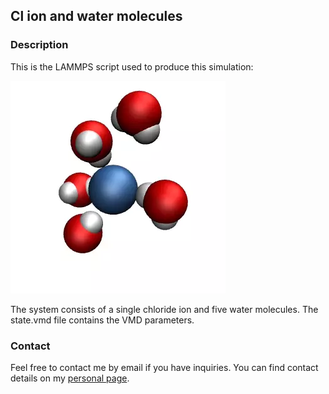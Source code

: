 ## Cl ion and water molecules

### Description

This is the LAMMPS script used to produce this simulation: 

![clwater](./dancingmolecules.webp)

The system consists of a single chloride ion and five water molecules. The state.vmd file contains the VMD parameters. 

### Contact

Feel free to contact me by email if you have inquiries. You can find contact details on my [personal page](https://simongravelle.github.io/).
